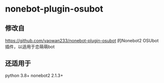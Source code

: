 # nonebot-plugin-osubot
## 修改自
https://github.com/yaowan233/nonebot-plugin-osubot 的Nonebot2 OSUbot 插件，以适用于恋萌萌bot
## 还适用于
python 3.8+
nonebot2 2.1.3+
